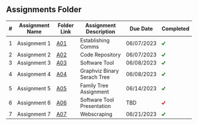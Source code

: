 ##  Assignments Folder

|   #   | Assignment Name | Folder Link | Assignment Description  | Due Date |                              Completed                                             |
| :---: | --------------- | ----------- |------------------------ | -------- | ---------------------------------------------------------------------------------- |
|   1   |   Assignment 1  | [A01](./A1) |    Establishing Comms   |06/07/2023| <img src="https://github.com/ACHarrison32/4883-PT-Harrison/blob/main/index.png" width="10">  |
|   2   |   Assignment 2  | [A02](./A2) |      Code Repository    |06/07/2023| <img src="https://github.com/ACHarrison32/4883-PT-Harrison/blob/main/index.png" width="10">  |
|   3   |   Assignment 3  | [A03](./A3) |       Software Tool     |06/08/2023| <img src="https://github.com/ACHarrison32/4883-PT-Harrison/blob/main/index.png" width="10"> |
|   4   |   Assignment 4  | [A04](./A4)  |Graphviz Binary Serach Tree|06/08/2023| <img src="https://github.com/ACHarrison32/4883-PT-Harrison/blob/main/index.png" width="10"> |
|   5   |   Assignment 5  | [A05](./A5)  |  Family Tree Assignment |06/14/2023| <img src="https://github.com/ACHarrison32/4883-PT-Harrison/blob/main/index.png" width="10"> |
|   6   |   Assignment 6  | [A06](./A6)  |Software Tool Presentation|TBD| <img src="https://github.com/ACHarrison32/4883-PT-Harrison/blob/main/images.png" width="10"> |
|   7   |   Assignment 7  | [A07](./A7)  |        Webscraping      | 06/21/2023 | <img src="https://github.com/ACHarrison32/4883-PT-Harrison/blob/main/index.png" width="10"> |

